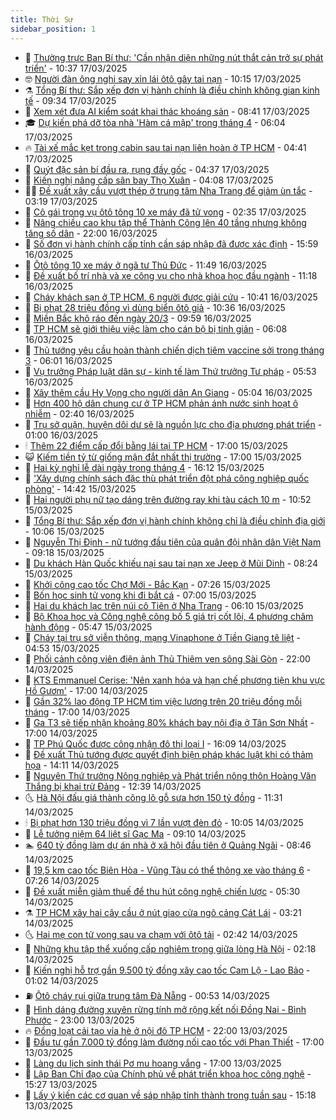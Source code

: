 ```yaml
---
title: Thời Sự
sidebar_position: 1
---
```


<!-- vnexpress-thoi-su:START -->
- 🦒 [Thường trực Ban Bí thư: &#39;Cần nhận diện những nút thắt cản trở sự phát triển&#39;](https://vnexpress.net/thuong-truc-ban-bi-thu-can-nhan-dien-nhung-nut-that-can-tro-su-phat-trien-4862342.html) - 10:37 17/03/2025
- 🤓 [Người đàn ông nghi say xỉn lái ôtô gây tai nạn](https://vnexpress.net/nguoi-dan-ong-nghi-say-xin-lai-oto-gay-tai-nan-4862416.html) - 10:15 17/03/2025
- ⚗️ [Tổng Bí thư: Sắp xếp đơn vị hành chính là điều chỉnh không gian kinh tế](https://vnexpress.net/tong-bi-thu-sap-xep-don-vi-hanh-chinh-la-dieu-chinh-khong-gian-kinh-te-4862374.html) - 09:34 17/03/2025
- 🌊 [Xem xét đưa AI kiểm soát khai thác khoáng sản](https://vnexpress.net/xem-xet-dua-ai-kiem-soat-khai-thac-khoang-san-4860806.html) - 08:41 17/03/2025
- 🎓 [Dự kiến phá dỡ tòa nhà &#39;Hàm cá mập&#39; trong tháng 4](https://vnexpress.net/du-kien-pha-do-toa-nha-ham-ca-map-trong-thang-4-4862280.html) - 06:04 17/03/2025
- 🔥 [Tài xế mắc kẹt trong cabin sau tai nạn liên hoàn ở TP HCM](https://vnexpress.net/tai-xe-mac-ket-trong-cabin-sau-tai-nan-lien-hoan-o-tp-hcm-4862254.html) - 04:41 17/03/2025
- 🦏 [Quýt đặc sản bí đầu ra, rụng đầy gốc](https://vnexpress.net/quyt-dac-san-bi-dau-ra-rung-day-goc-4862183.html) - 04:37 17/03/2025
- 👺 [Kiến nghị nâng cấp sân bay Thọ Xuân](https://vnexpress.net/kien-nghi-nang-cap-san-bay-tho-xuan-4862211.html) - 04:08 17/03/2025
- 🧑‍🏫 [Đề xuất xây cầu vượt thép ở trung tâm Nha Trang để giảm ùn tắc](https://vnexpress.net/de-xuat-xay-cau-vuot-thep-o-trung-tam-nha-trang-de-giam-un-tac-4862170.html) - 03:19 17/03/2025
- 🚦 [Cô gái trong vụ ôtô tông 10 xe máy đã tử vong](https://vnexpress.net/co-gai-trong-vu-oto-tong-10-xe-may-da-tu-vong-4862165.html) - 02:35 17/03/2025
- 🎉 [Nâng chiều cao khu tập thể Thành Công lên 40 tầng nhưng không tăng số dân](https://vnexpress.net/nang-chieu-cao-khu-tap-the-thanh-cong-len-40-tang-nhung-khong-tang-so-dan-4862041.html) - 22:00 16/03/2025
- 🦒 [Số đơn vị hành chính cấp tỉnh cần sáp nhập đã được xác định](https://vnexpress.net/so-don-vi-hanh-chinh-cap-tinh-can-sap-nhap-da-duoc-xac-dinh-4862044.html) - 15:59 16/03/2025
- 🤗 [Ôtô tông 10 xe máy ở ngã tư Thủ Đức](https://vnexpress.net/oto-tong-10-xe-may-o-nga-tu-thu-duc-4862016.html) - 11:49 16/03/2025
- 💼 [Đề xuất bố trí nhà và xe công vụ cho nhà khoa học đầu ngành](https://vnexpress.net/de-xuat-bo-tri-nha-va-xe-cong-vu-cho-nha-khoa-hoc-dau-nganh-4861591.html) - 11:18 16/03/2025
- 🤩 [Cháy khách sạn ở TP HCM, 6 người được giải cứu](https://vnexpress.net/chay-khach-san-o-tp-hcm-6-nguoi-duoc-giai-cuu-4862005.html) - 10:41 16/03/2025
- 🤡 [Bị phạt 28 triệu đồng vì dùng biển ôtô giả](https://vnexpress.net/bi-phat-28-trieu-dong-vi-dung-bien-oto-gia-4861990.html) - 10:36 16/03/2025
- 💯 [Miền Bắc khô ráo đến ngày 20/3](https://vnexpress.net/mien-bac-kho-rao-den-ngay-20-3-4861987.html) - 09:59 16/03/2025
- 👺 [TP HCM sẽ giới thiệu việc làm cho cán bộ bị tinh giản](https://vnexpress.net/tp-hcm-se-gioi-thieu-viec-lam-cho-can-bo-bi-tinh-gian-4861937.html) - 06:08 16/03/2025
- 🌮 [Thủ tướng yêu cầu hoàn thành chiến dịch tiêm vaccine sởi trong tháng 3](https://vnexpress.net/thu-tuong-yeu-cau-hoan-thanh-chien-dich-tiem-vaccine-soi-trong-thang-3-4861943.html) - 06:01 16/03/2025
- 🥸 [Vụ trưởng Pháp luật dân sự - kinh tế làm Thứ trưởng Tư pháp](https://vnexpress.net/vu-truong-phap-luat-dan-su-kinh-te-lam-thu-truong-tu-phap-4861940.html) - 05:53 16/03/2025
- 🐻 [Xây thêm cầu Hy Vọng cho người dân An Giang](https://vnexpress.net/xay-them-cau-hy-vong-cho-nguoi-dan-an-giang-4861704.html) - 05:04 16/03/2025
- 👀 [Hơn 400 hộ dân chung cư ở TP HCM phản ánh nước sinh hoạt ô nhiễm](https://vnexpress.net/hon-400-ho-dan-chung-cu-o-tp-hcm-phan-anh-nuoc-sinh-hoat-o-nhiem-4861436.html) - 02:40 16/03/2025
- 🤔 [Trụ sở quận, huyện dôi dư sẽ là nguồn lực cho địa phương phát triển](https://vnexpress.net/tru-so-quan-huyen-doi-du-se-la-nguon-luc-cho-dia-phuong-phat-trien-4857287.html) - 01:00 16/03/2025
- 🕯 [Thêm 22 điểm cấp đổi bằng lái tại TP HCM](https://vnexpress.net/them-22-diem-cap-doi-bang-lai-tai-tp-hcm-4861782.html) - 17:00 15/03/2025
- 😺 [Kiếm tiền tỷ từ giống mận đắt nhất thị trường](https://vnexpress.net/kiem-tien-ty-tu-giong-man-dat-nhat-thi-truong-4861776.html) - 17:00 15/03/2025
- 🦆 [Hai kỳ nghỉ lễ dài ngày trong tháng 4](https://vnexpress.net/hai-ky-nghi-le-dai-ngay-trong-thang-4-4861821.html) - 16:12 15/03/2025
- 🧰 [&#39;Xây dựng chính sách đặc thù phát triển đột phá công nghiệp quốc phòng&#39;](https://vnexpress.net/xay-dung-chinh-sach-dac-thu-phat-trien-dot-pha-cong-nghiep-quoc-phong-4861815.html) - 14:42 15/03/2025
- 🦍 [Hai người phụ nữ tạo dáng trên đường ray khi tàu cách 10 m](https://vnexpress.net/hai-nguoi-phu-nu-tao-dang-tren-duong-ray-khi-tau-cach-10-m-4861767.html) - 10:52 15/03/2025
- 🧰 [Tổng Bí thư: Sắp xếp đơn vị hành chính không chỉ là điều chỉnh địa giới](https://vnexpress.net/tong-bi-thu-sap-xep-don-vi-hanh-chinh-khong-chi-la-dieu-chinh-dia-gioi-4861773.html) - 10:06 15/03/2025
- 💃 [Nguyễn Thị Định - nữ tướng đầu tiên của quân đội nhân dân Việt Nam](https://vnexpress.net/nguyen-thi-dinh-nu-tuong-dau-tien-cua-quan-doi-nhan-dan-viet-nam-4861716.html) - 09:18 15/03/2025
- 🧰 [Du khách Hàn Quốc khiếu nại sau tai nạn xe Jeep ở Mũi Dinh](https://vnexpress.net/du-khach-han-quoc-khieu-nai-sau-tai-nan-xe-jeep-o-mui-dinh-4861493.html) - 08:24 15/03/2025
- 🚀 [Khởi công cao tốc Chợ Mới - Bắc Kạn](https://vnexpress.net/khoi-cong-cao-toc-cho-moi-bac-kan-4861693.html) - 07:26 15/03/2025
- 🎊 [Bốn học sinh tử vong khi đi bắt cá](https://vnexpress.net/bon-hoc-sinh-tu-vong-khi-di-bat-ca-4861708.html) - 07:00 15/03/2025
- 🤭 [Hai du khách lạc trên núi cô Tiên ở Nha Trang](https://vnexpress.net/hai-du-khach-lac-tren-nui-co-tien-o-nha-trang-4861698.html) - 06:10 15/03/2025
- 🤗 [Bộ Khoa học và Công nghệ công bố 5 giá trị cốt lõi, 4 phương châm hành động](https://vnexpress.net/bo-khoa-hoc-va-cong-nghe-cong-bo-5-gia-tri-cot-loi-4-phuong-cham-hanh-dong-4861677.html) - 05:47 15/03/2025
- 🌈 [Cháy tại trụ sở viễn thông, mạng Vinaphone ở Tiền Giang tê liệt](https://vnexpress.net/chay-tai-tru-so-vien-thong-mang-vinaphone-o-tien-giang-te-liet-4861682.html) - 04:53 15/03/2025
- 🦣 [Phối cảnh công viên điện ảnh Thủ Thiêm ven sông Sài Gòn](https://vnexpress.net/phoi-canh-cong-vien-dien-anh-thu-thiem-ven-song-sai-gon-4861047.html) - 22:00 14/03/2025
- 🎡 [KTS Emmanuel Cerise: &#39;Nên xanh hóa và hạn chế phương tiện khu vực Hồ Gươm&#39;](https://vnexpress.net/kts-emmanuel-cerise-nen-xanh-hoa-va-han-che-phuong-tien-khu-vuc-ho-guom-4859365.html) - 17:00 14/03/2025
- 🦏 [Gần 32% lao động TP HCM tìm việc lương trên 20 triệu đồng mỗi tháng](https://vnexpress.net/gan-32-lao-dong-tp-hcm-tim-viec-luong-tren-20-trieu-dong-moi-thang-4861495.html) - 17:00 14/03/2025
- 🎊 [Ga T3 sẽ tiếp nhận khoảng 80% khách bay nội địa ở Tân Sơn Nhất](https://vnexpress.net/ga-t3-se-tiep-nhan-khoang-80-khach-bay-noi-dia-o-tan-son-nhat-4861482.html) - 17:00 14/03/2025
- 🫶 [TP Phú Quốc được công nhận đô thị loại I](https://vnexpress.net/tp-phu-quoc-duoc-cong-nhan-do-thi-loai-i-4861523.html) - 16:09 14/03/2025
- 🤔 [Đề xuất Thủ tướng được quyết định biện pháp khác luật khi có thảm họa](https://vnexpress.net/de-xuat-thu-tuong-duoc-quyet-dinh-bien-phap-khac-luat-khi-co-tham-hoa-4861488.html) - 14:11 14/03/2025
- 🤠 [Nguyên Thứ trưởng Nông nghiệp và Phát triển nông thôn Hoàng Văn Thắng bị khai trừ Đảng](https://vnexpress.net/nguyen-thu-truong-nong-nghiep-va-phat-trien-nong-thon-hoang-van-thang-bi-khai-tru-dang-4861499.html) - 12:39 14/03/2025
- 🌜 [Hà Nội đấu giá thành công lô gỗ sưa hơn 150 tỷ đồng](https://vnexpress.net/ha-noi-dau-gia-thanh-cong-lo-go-sua-hon-150-ty-dong-4861468.html) - 11:31 14/03/2025
- 🕯 [Bị phạt hơn 130 triệu đồng vì 7 lần vượt đèn đỏ](https://vnexpress.net/bi-phat-hon-130-trieu-dong-vi-7-lan-vuot-den-do-4861418.html) - 10:05 14/03/2025
- 🤔 [Lễ tưởng niệm 64 liệt sĩ Gạc Ma](https://vnexpress.net/le-tuong-niem-64-liet-si-gac-ma-4861314.html) - 09:10 14/03/2025
- 🏊 [640 tỷ đồng làm dự án nhà ở xã hội đầu tiên ở Quảng Ngãi](https://vnexpress.net/640-ty-dong-lam-du-an-nha-o-xa-hoi-dau-tien-o-quang-ngai-4861405.html) - 08:46 14/03/2025
- 🌮 [19,5 km cao tốc Biên Hòa - Vũng Tàu có thể thông xe vào tháng 6](https://vnexpress.net/19-5-km-cao-toc-bien-hoa-vung-tau-co-the-thong-xe-vao-thang-6-4861282.html) - 07:26 14/03/2025
- 🫣 [Đề xuất miễn giảm thuế để thu hút công nghệ chiến lược](https://vnexpress.net/de-xuat-mien-giam-thue-de-thu-hut-cong-nghe-chien-luoc-4861259.html) - 05:30 14/03/2025
- ⚗️ [TP HCM xây hai cây cầu ở nút giao cửa ngõ cảng Cát Lái](https://vnexpress.net/tp-hcm-xay-hai-cay-cau-o-nut-giao-cua-ngo-cang-cat-lai-4861179.html) - 03:21 14/03/2025
- 🌜 [Hai mẹ con tử vong sau va chạm với ôtô tải](https://vnexpress.net/hai-me-con-tu-vong-sau-va-cham-voi-oto-tai-4861165.html) - 02:42 14/03/2025
- 🌁 [Những khu tập thể xuống cấp nghiêm trọng giữa lòng Hà Nội](https://vnexpress.net/nhung-khu-tap-the-xuong-cap-nghiem-trong-giua-long-ha-noi-4861086.html) - 02:18 14/03/2025
- 🐲 [Kiến nghị hỗ trợ gần 9.500 tỷ đồng xây cao tốc Cam Lộ - Lao Bảo](https://vnexpress.net/kien-nghi-ho-tro-gan-9-500-ty-dong-xay-cao-toc-cam-lo-lao-bao-4860862.html) - 01:02 14/03/2025
- ⛽️ [Ôtô cháy rụi giữa trung tâm Đà Nẵng](https://vnexpress.net/oto-chay-rui-giua-trung-tam-da-nang-4861110.html) - 00:53 14/03/2025
- 🗽 [Hình dáng đường xuyên rừng tính mở rộng kết nối Đồng Nai - Bình Phước](https://vnexpress.net/hinh-dang-duong-xuyen-rung-tinh-mo-rong-ket-noi-dong-nai-binh-phuoc-4860920.html) - 23:00 13/03/2025
- 🔥 [Đồng loạt cải tạo vỉa hè ở nội đô TP HCM](https://vnexpress.net/dong-loat-cai-tao-via-he-o-noi-do-tp-hcm-4861003.html) - 22:00 13/03/2025
- 💯 [Đầu tư gần 7.000 tỷ đồng làm đường nối cao tốc với Phan Thiết](https://vnexpress.net/dau-tu-gan-7-000-ty-dong-lam-duong-noi-cao-toc-voi-phan-thiet-4861016.html) - 17:00 13/03/2025
- 🦆 [Làng du lịch sinh thái Pơ mu hoang vắng](https://vnexpress.net/lang-du-lich-sinh-thai-po-mu-hoang-vang-4860923.html) - 17:00 13/03/2025
- 🫣 [Lập Ban Chỉ đạo của Chính phủ về phát triển khoa học công nghệ](https://vnexpress.net/lap-ban-chi-dao-cua-chinh-phu-ve-phat-trien-khoa-hoc-cong-nghe-4861067.html) - 15:27 13/03/2025
- 🤡 [Lấy ý kiến các cơ quan về sáp nhập tỉnh thành trong tuần sau](https://vnexpress.net/lay-y-kien-cac-co-quan-ve-sap-nhap-tinh-thanh-trong-tuan-sau-4861063.html) - 15:18 13/03/2025<!-- vnexpress-thoi-su:END -->